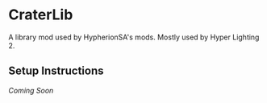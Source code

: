 # CraterLib

A library mod used by HypherionSA's mods. Mostly used by Hyper Lighting 2.

## Setup Instructions

*Coming Soon*
